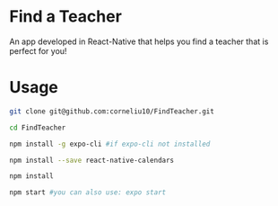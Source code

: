 # Find a Teacher

An app developed in React-Native that helps you find a teacher that is perfect for you!

# Usage

```bash
git clone git@github.com:corneliu10/FindTeacher.git

cd FindTeacher

npm install -g expo-cli #if expo-cli not installed

npm install --save react-native-calendars

npm install

npm start #you can also use: expo start
```

